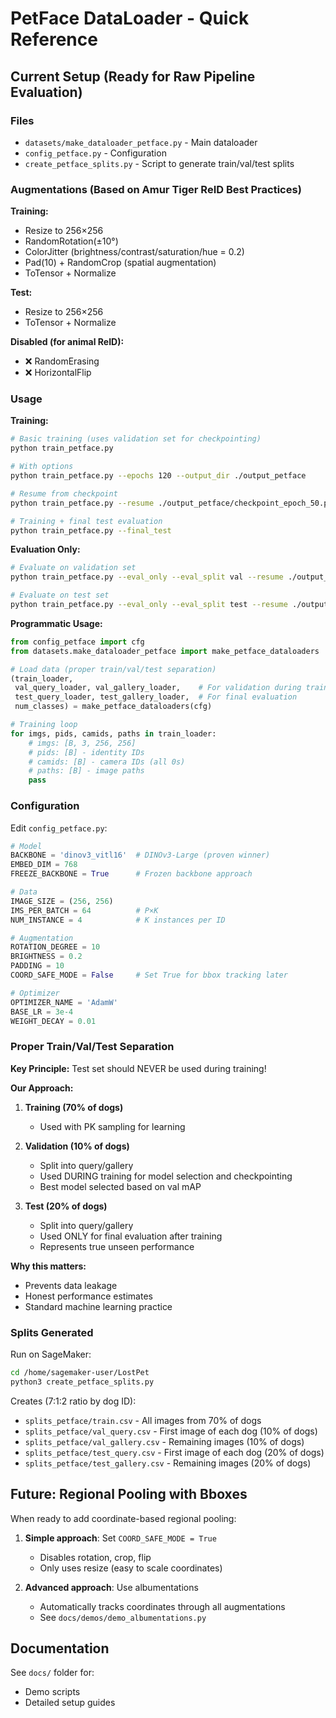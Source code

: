 # PetFace DataLoader - Quick Reference

## Current Setup (Ready for Raw Pipeline Evaluation)

### Files
- `datasets/make_dataloader_petface.py` - Main dataloader
- `config_petface.py` - Configuration
- `create_petface_splits.py` - Script to generate train/val/test splits

### Augmentations (Based on Amur Tiger ReID Best Practices)

**Training:**
- Resize to 256×256
- RandomRotation(±10°)
- ColorJitter (brightness/contrast/saturation/hue = 0.2)
- Pad(10) + RandomCrop (spatial augmentation)
- ToTensor + Normalize

**Test:**
- Resize to 256×256
- ToTensor + Normalize

**Disabled (for animal ReID):**
- ❌ RandomErasing
- ❌ HorizontalFlip

### Usage

**Training:**
```bash
# Basic training (uses validation set for checkpointing)
python train_petface.py

# With options
python train_petface.py --epochs 120 --output_dir ./output_petface

# Resume from checkpoint
python train_petface.py --resume ./output_petface/checkpoint_epoch_50.pth

# Training + final test evaluation
python train_petface.py --final_test
```

**Evaluation Only:**
```bash
# Evaluate on validation set
python train_petface.py --eval_only --eval_split val --resume ./output_petface/best_model.pth

# Evaluate on test set
python train_petface.py --eval_only --eval_split test --resume ./output_petface/best_model.pth
```

**Programmatic Usage:**
```python
from config_petface import cfg
from datasets.make_dataloader_petface import make_petface_dataloaders

# Load data (proper train/val/test separation)
(train_loader, 
 val_query_loader, val_gallery_loader,    # For validation during training
 test_query_loader, test_gallery_loader,  # For final evaluation
 num_classes) = make_petface_dataloaders(cfg)

# Training loop
for imgs, pids, camids, paths in train_loader:
    # imgs: [B, 3, 256, 256]
    # pids: [B] - identity IDs
    # camids: [B] - camera IDs (all 0s)
    # paths: [B] - image paths
    pass
```

### Configuration

Edit `config_petface.py`:
```python
# Model
BACKBONE = 'dinov3_vitl16'  # DINOv3-Large (proven winner)
EMBED_DIM = 768
FREEZE_BACKBONE = True      # Frozen backbone approach

# Data
IMAGE_SIZE = (256, 256)
IMS_PER_BATCH = 64          # P×K
NUM_INSTANCE = 4            # K instances per ID

# Augmentation
ROTATION_DEGREE = 10
BRIGHTNESS = 0.2
PADDING = 10
COORD_SAFE_MODE = False     # Set True for bbox tracking later

# Optimizer
OPTIMIZER_NAME = 'AdamW'
BASE_LR = 3e-4
WEIGHT_DECAY = 0.01
```

### Proper Train/Val/Test Separation

**Key Principle:** Test set should NEVER be used during training!

**Our Approach:**
1. **Training (70% of dogs)**
   - Used with PK sampling for learning
   
2. **Validation (10% of dogs)**
   - Split into query/gallery
   - Used DURING training for model selection and checkpointing
   - Best model selected based on val mAP
   
3. **Test (20% of dogs)**
   - Split into query/gallery
   - Used ONLY for final evaluation after training
   - Represents true unseen performance

**Why this matters:**
- Prevents data leakage
- Honest performance estimates
- Standard machine learning practice

### Splits Generated

Run on SageMaker:
```bash
cd /home/sagemaker-user/LostPet
python3 create_petface_splits.py
```

Creates (7:1:2 ratio by dog ID):
- `splits_petface/train.csv` - All images from 70% of dogs
- `splits_petface/val_query.csv` - First image of each dog (10% of dogs)
- `splits_petface/val_gallery.csv` - Remaining images (10% of dogs)
- `splits_petface/test_query.csv` - First image of each dog (20% of dogs)
- `splits_petface/test_gallery.csv` - Remaining images (20% of dogs)

## Future: Regional Pooling with Bboxes

When ready to add coordinate-based regional pooling:

1. **Simple approach**: Set `COORD_SAFE_MODE = True`
   - Disables rotation, crop, flip
   - Only uses resize (easy to scale coordinates)

2. **Advanced approach**: Use albumentations
   - Automatically tracks coordinates through all augmentations
   - See `docs/demos/demo_albumentations.py`

## Documentation

See `docs/` folder for:
- Demo scripts
- Detailed setup guides


